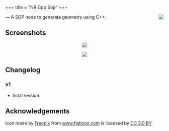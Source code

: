 +++
title = "NR Cpp Sop"
+++

<img align="right" src="https://img.shields.io/badge/Houdini-Indie-orange.svg">

&mdash; A SOP node to generate geometry using C++.

## Screenshots

<p align="center"><img src="https://i.imgur.com/hTHVFSm.png"></p>
<p align="center"><img src="https://i.imgur.com/LOvM9lB.png"></p>

## Changelog

### v1

* Inital version.

## Acknowledgements

<div>Icon made by <a href="http://www.freepik.com" title="Freepik">Freepik</a> from <a href="https://www.flaticon.com/" title="Flaticon">www.flaticon.com</a> is licensed by <a href="http://creativecommons.org/licenses/by/3.0/" title="Creative Commons BY 3.0" target="_blank">CC 3.0 BY</a></div>
